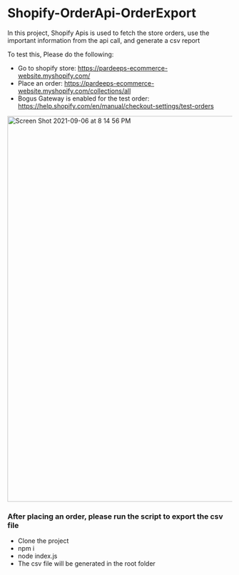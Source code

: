 # Shopify-OrderApi-OrderExport

In this project, Shopify Apis is used to fetch the store orders, use the important information from the api call, and generate a csv report

To test this, Please do the following:

- Go to shopify store: https://pardeeps-ecommerce-website.myshopify.com/
- Place an order: https://pardeeps-ecommerce-website.myshopify.com/collections/all
- Bogus Gateway is enabled for the test order: https://help.shopify.com/en/manual/checkout-settings/test-orders
<img width="865" alt="Screen Shot 2021-09-06 at 8 14 56 PM" src="https://user-images.githubusercontent.com/39980537/132278794-88d276ad-fd7d-4f99-bc5a-f86da83cea8b.png">

### After placing an order, please run the script to export the csv file

- Clone the project 
- npm i 
- node index.js
- The csv file will be generated in the root folder




